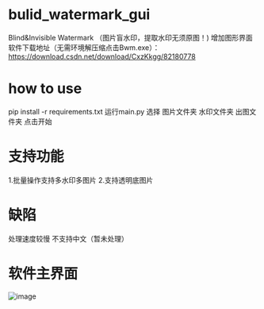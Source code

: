 # bulid_watermark_gui
Blind&amp;Invisible Watermark （图片盲水印，提取水印无须原图！) 增加图形界面
软件下载地址（无需环境解压缩点击Bwm.exe）：https://download.csdn.net/download/CxzKkgg/82180778
# how to use
pip install -r requirements.txt
运行main.py
选择 图片文件夹 水印文件夹 出图文件夹 点击开始
# 支持功能
1.批量操作支持多水印多图片
2.支持透明底图片
# 缺陷
处理速度较慢
不支持中文（暂未处理）
# 软件主界面
![image](https://user-images.githubusercontent.com/59002786/155467735-dc6c9171-b9db-4025-919a-9c05dfaf7431.png)
